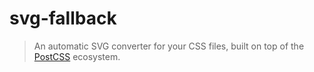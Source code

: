 # svg-fallback

> An automatic SVG converter for your CSS files, built on top of the [PostCSS] ecosystem.

[PostCSS]: https://github.com/postcss/postcss
